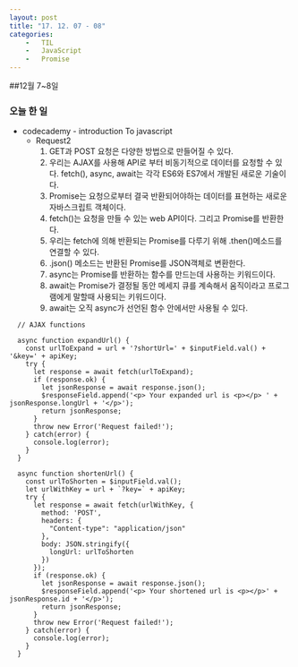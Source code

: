 ```yaml
---
layout: post
title: "17. 12. 07 - 08"
categories:
	-	TIL
	-	JavaScript
	-	Promise
---
```


##12월 7~8일

### 오늘 한 일

-	codecademy - introduction To javascript
	-	Request2
		1.	GET과 POST 요청은 다양한 방법으로 만들어질 수 있다.
		2.	우리는 AJAX를 사용해 API로 부터 비동기적으로 데이터를 요청할 수 있다. fetch(), async, await는 각각 ES6와 ES7에서 개발된 새로운 기술이다.
		3.	Promise는 요청으로부터 결국 반환되어야하는 데이터를 표현하는 새로운 자바스크립트 객체이다.
		4.	fetch()는 요청을 만들 수 있는 web API이다. 그리고 Promise를 반환한다.
		5.	우리는 fetch에 의해 반환되는 Promise를 다루기 위해 .then()메소드를 연결할 수 있다.
		6.	.json() 메소드는 반환된 Promise를 JSON객체로 변환한다.
		7.	async는 Promise를 반환하는 함수를 만드는데 사용하는 키워드이다.
		8.	await는 Promise가 결정될 동안 메세지 큐를 계속해서 움직이라고 프로그램에게 말할때 사용되는 키워드이다.
		9.	await는 오직 async가 선언된 함수 안에서만 사용될 수 있다.

```
  // AJAX functions

  async function expandUrl() {
    const urlToExpand = url + '?shortUrl=' + $inputField.val() + '&key=' + apiKey;
    try {
      let response = await fetch(urlToExpand);
      if (response.ok) {
        let jsonResponse = await response.json();
        $responseField.append('<p> Your expanded url is <p></p> ' + jsonResponse.longUrl + '</p>');
        return jsonResponse;
      }
      throw new Error('Request failed!');
    } catch(error) {
      console.log(error);
    }
  }

  async function shortenUrl() {
    const urlToShorten = $inputField.val();
    let urlWithKey = url + `?key=` + apiKey;
    try {
      let response = await fetch(urlWithKey, {
        method: 'POST',
        headers: {
          "Content-type": "application/json"
        },
        body: JSON.stringify({
          longUrl: urlToShorten
        })
      });
      if (response.ok) {
        let jsonResponse = await response.json();
        $responseField.append('<p> Your shortened url is <p></p>' + jsonResponse.id + '</p>');
        return jsonResponse;
      }
      throw new Error('Request failed!');
    } catch(error) {
      console.log(error);
    }
  }

```
